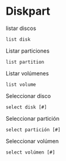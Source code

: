 # Diskpart

listar discos

    list disk

Listar particiones

    list partition

Listar volúmenes

    list volume

Seleccionar disco

    select disk [#]

Seleccionar partición

    select partición [#]

Seleccionar volúmen

    select volúmen [#]
